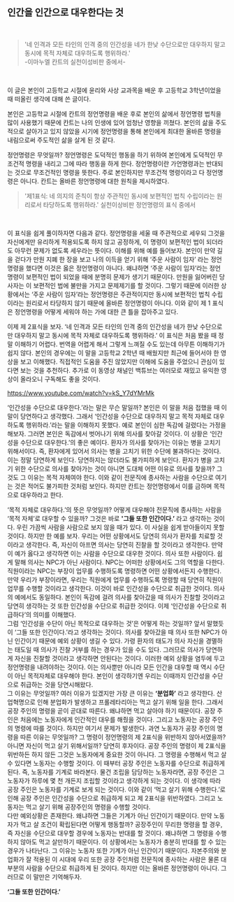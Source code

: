 ## 인간을 인간으로 대우한다는 것
<br>

> '네 인격과 모든 타인의 인격 중의 인간성을 네가 한낮 수단으로만 대우하지 말고 동시에 목적 자체로 대우하도록 행위하라.'     
> -이마누엘 칸트의 실천이성비판 중에서-
<br>
<p>이 글은 본인이 고등학교 시절에 윤리와 사상 교과목을 배운 후 고등학교 3학년이었을 때 떠올린 생각에 대해 쓴 글이다.</p>

<p>본인은 고등학교 시절에 칸트의 정언명령을 배운 후로 본인의 삶에서 정언명령 법칙을 많이 사용했기 때문에 칸트는 나의 인생에 있어 엄청난 영향을 끼쳤다. 본인의 삶을 주도적으로 살아가고 있지 않았을 시기에 정언명령을 통해 본인에게 최대한 올바른 명령을 내림으로써 주도적인 삶을 살게 된 것 같다.</p> 

<p>정언명령은 무엇일까? 정언명령은 도덕적인 행동을 하기 위하여 본인에게 도덕적인 무조건적 명령을 내리고 그에 따라 행동을 하게 한다. 정언명령이란 가언명령과는 반대되는 것으로 무조건적인 명령을 뜻한다. 주로 본인하지만 무조건적 명령이라고 다 정언명령은 아니다. 칸트는 올바른 정언명령에 대한 원칙을 제시하였다.</p>

> '제1표식: 네 의지의 준칙이 항상 주관적인 동시에 보편적인 법칙 수립이라는 원리로서 타당하도록 행위하라.'
> 실천이상비판 정언명령의 표식 중에서

<br>
<p>이 표식을 쉽게 풀이하자면 다음과 같다. 정언명령을 세울 때 주관적으로 세우되 그것을 자신에게만 유리하게 적용되도록 하지 않고 공정하게, 이 명령이 보편적인 법이 되더라도 아무런 문제가 없도록 세우라는 뜻이다. 이해를 위해 예를 들어보자. 본인이 만약 길을 걷다가 만원 지폐 한 장을 보고 나의 이득을 얻기 위해 ‘주운 사람이 임자’ 라는 정언명령을 했다면 이것은 옳은 정언명령이 아니다. 왜냐하면 ‘주운 사람이 임자’라는 정언 명령이 보편적인 법이 되었을 때에 분명히 문제가 생기기 때문이다. 만원을 잃어버린 당사자는 이 보편적인 법에 불만을 가지고 문제제기를 할 것이다. 그렇기 때문에 이러한 상황에서는 ‘주운 사람이 임자’라는 정언명령은 주관적이지만 동시에 보편적인 법칙 수립이라는 원리로서 타당하지 않기 때문에 올바른 정언명령이 아니다. 이와 같이 제 1 표식은 정언명령을 어떻게 세워야 하는 가에 대한 큰 틀을 잡아주고 있다. </p> 
<p>이제 제 2표식을 보자. ‘네 인격과 모든 타인의 인격 중의 인간성을 네가 한낮 수단으로만 대우하지 말고 동시에 목적 자체로 대우하도록 행위하라.’ 이 표식은 처음 봤을 때 정말 이해하기 어렵다. 번역을 어렵게 해서 그렇게 느껴질 수도 있는데 아무튼 이해하기가 쉽지 않다. 본인의 경우에는 이 말을 고등학교 2학년 때 배웠지만 최근에 들어서야 한 영상을 보고 이해했다. 직접적인 도움을 주진 않았지만 이해에 도움을 주었으니 관심이 있다면 보는 것을 추천하다. 추가로 이 동영상 채널인 백튜브는 여러모로 재밌고 유익한 영상이 올라오니 구독해도 좋을 것이다.  </p>

<https://www.youtube.com/watch?v=kS_Y7dYMrMk>

<p>‘인간성을 수단으로 대우한다.’라는 말은 무슨 말일까? 본인은 이 말을 처음 접했을 때 이 말이 당연하다고 생각했다. 그래서 ‘인간성을 수단으로 대우하지 말고 목적 자체로 대우하도록 행위하라.’라는 말을 이해하지 못했다. 예로 본인이 심한 독감에 걸렸다는 가정을 해보자. 그러면 본인은 독감에서 벗어나기 위해 의사를 찾아갈 것이다. 이 상황은 ‘인간성을 수단으로 대우한다.’의 좋은 예이다. 환자가 의사를 찾아가는 이유는 병을 고치기 위해서이다. 즉, 환자에게 있어서 의사는 병을 고치기 위한 수단에 불과하다는 것이다. 이는 정말 당연하게 보인다. 당연하지는 않더라도 불가피하게 보인다. 환자가 병을 고치기 위한 수단으로 의사를 찾아가는 것이 아니면 도대체 어떤 이유로 의사를 찾을까? 그것도 그 이유는 목적 자체여야 한다. 이와 같이 전문직에 종사하는 사람을 수단으로 여기는 것은 적어도 불가피한 것처럼 보인다. 하지만 칸트는 정언명령에서 이를 금하며 목적으로 대우하라고 한다. </p>

‘목적 자체로 대우하다.’의 뜻은 무엇일까? 어떻게 대우해야 전문직에 종사하는 사람을 ‘목적 자체’로 대우할 수 있을까? 그것은 바로 **'그들 또한 인간이다.’** 라고 생각하는 것이다. 우린 가끔씩 사람을 사람으로 보지 않을 때가 있다. 이 사실을 쉽게 받아들이지 못할 것이다. 하지만 한 예를 보자. 우리는 어떤 상황에서도 당연히 의사가 환자를 치료할 것이라고 생각한다. 즉, 자신이 아프면 의사는 당연히 진찰을 할 것이라고 생각한다. 만약 이 예가 옳다고 생각하면 이는 사람을 수단으로 대우한 것이다. 의사 또한 사람이다. 쉽게 말해 의사는 NPC가 아닌 사람이다. NPC는 어떠한 상황에서도 그의 역할을 다한다. 직원이라는 NPC는 부장이 업무를 수행하도록 명령하면 어떤 상황에서든지 수행한다. 만약 우리가 부장이라면, 우리는 직원에게 업무를 수행하도록 명령할 때 당연히 직원이 업무를 수행할 것이라고 생각한다. 이것이 바로 인간성을 수단으로 취급한 것이다. 의사의 예에서도 동일하다. 본인이 독감에 걸려 의사를 찾아갔을 때 의사가 진찰할 것이라고 당연히 생각하는 것 또한 인간성을 수단으로 취급한 것이다. 이제 ‘인간성을 수단으로 취급하다’의 의미를 이해했다. <br>
그럼 ‘인간성을 수단이 아닌 목적으로 대우하는 것’은 어떻게 하는 것일까? 앞서 말했듯이 ‘그들 또한 인간이다.’라고 생각하는 것이다. 의사를 찾아갔을 때 의사 또한 NPC가 아닌 인간이기 때문에 예외 상황이 생길 수 있다. 가령 환자의 태도가 의사 자신을 경멸하는 태도일 때 의사가 진찰 거부를 하는 경우가 있을 수도 있다. 그러므로 의사가 당연하게 자신을 진찰할 것이라고 생각하면 안된다는 것이다. 이러한 예외 상황을 염두에 두고 정언명령을 내려야하는 것이다. 이는 의사뿐만 아니라 모든 인간을 대우할 때 역시 수단이 아닌 목적자체로 대우해야 한다. 본인이 생각하기엔 우리는 이때까지 인간성을 수단으로 취급하는 것을 당연시해왔다. <br>
그 이유는 무엇일까? 여러 이유가 있겠지만 가장 큰 이유는 **‘분업화’** 라고 생각한다. 산업혁명으로 인해 분업화가 발생하고 프롤레타리아는 먹고 살기 위해 일을 한다. 그래서 공장 주인의 명령을 곧이 곧대로 따른다. 왜냐하면 먹고 살아야 하기 때문이다. 공장 주인은 처음에는 노동자에게 인간적인 대우를 해줬을 것이다. 그리고 노동자는 공장 주인의 명령에 따를 것이다. 하지만 여기서 문제가 발생한다. 과연 노동자가 공장 주인의 명령을 따른 이유는 무엇일까? 그 명령이 정언명령의 제 2표식을 위반하지 않아서였을까? 아니면 자신이 먹고 살기 위해서일까? 당연히 후자이다. 공장 주인의 명령이 제 2표식을 위반하든 하지 않든 그것은 노동자에게 중요한 것이 아니다. 그 명령을 수행해서 먹고 살 수 있다면 노동자는 수행할 것이다. 이 때부터 공장 주인은 노동자를 수단으로 취급하게 된다. 즉, 노동자를 기계로 바라본다. 물건 조립을 담당하는 노동자라면, 공장 주인은 그 노동자가 하루에 몇 천 개든지 조립할 것이라고 생각하게 되는 것이다. 이 생각에 따라 공장 주인은 노동자를 기계로 보게 되는 것이다. 이와 같이 ‘먹고 살기 위해 수행한다.’로 인해 공장 주인은 인간성을 수단으로 취급하게 되고 제 2표식을 위반하였다. 그리고 노동자는 먹고 살기 위해 공장주인의 명령을 수행할 것이다.<br>
다만 예외상황은 존재한다. 왜냐하면 그들은 기계가 아닌 인간이기 때문이다. 만약 노동자가 먹고 살 조건이 확립된다면 어떻게 행동할까? 공장주인이 무리한 명령을 할 경우, 즉 자신을 수단으로 대우할 경우에 노동자는 반대를 할 것이다. 왜냐하면 그 명령을 수행하지 않아도 먹고 살만하기 때문이다. 이 상황에서는 노동자가 충분히 반대를 할 수 있는 경우가 나타난다. 그 이유는 노동자 또한 기계가 아닌 인간이기 때문이다. 자본주의와 분업화가 잘 적용된 이 시대에 우리 또한 공장 주인처럼 전문직에 종사하는 사람은 물론 대부분의 사람을 수단으로 취급하게 된 것이다. 하지만 이는 올바른 정언명령이 아니다. 그러므로 이 말만은 기억해두자.

**‘그들 또한 인간이다.’**


